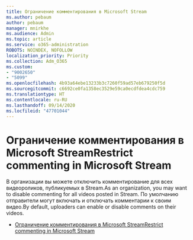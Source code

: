 ```yaml
---
title: Ограничение комментирования в Microsoft Stream
ms.author: pebaum
author: pebaum
manager: mnirkhe
ms.audience: Admin
ms.topic: article
ms.service: o365-administration
ROBOTS: NOINDEX, NOFOLLOW
localization_priority: Priority
ms.collection: Adm_O365
ms.custom:
- "9002650"
- "5099"
ms.openlocfilehash: 4b93a64ebe13233b3c7260f59ad57eb679250f5d
ms.sourcegitcommit: c6692ce0fa1358ec3529e59ca0ecdfdea4cdc759
ms.translationtype: HT
ms.contentlocale: ru-RU
ms.lasthandoff: 09/14/2020
ms.locfileid: "47701044"
---
```

# <a name="restrict-commenting-in-microsoft-stream"></a><span data-ttu-id="40baa-102">Ограничение комментирования в Microsoft Stream</span><span class="sxs-lookup"><span data-stu-id="40baa-102">Restrict commenting in Microsoft Stream</span></span>

<span data-ttu-id="40baa-103">В организации вы можете отключить комментирование для всех видеороликов, публикуемых в Stream.</span><span class="sxs-lookup"><span data-stu-id="40baa-103">As an organization, you may want to disable commenting for all videos posted in Stream.</span></span> <span data-ttu-id="40baa-104">По умолчанию отправители могут включать и отключать комментарии к своим видео.</span><span class="sxs-lookup"><span data-stu-id="40baa-104">By default, uploaders can enable or disable comments on their videos.</span></span>

- [<span data-ttu-id="40baa-105">Ограничение комментирования в Microsoft Stream</span><span class="sxs-lookup"><span data-stu-id="40baa-105">Restrict commenting in Microsoft Stream</span></span>](https://docs.microsoft.com/stream/portal-disable-comments)
